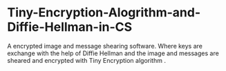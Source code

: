 # Tiny-Encryption-Alogrithm-and-Diffie-Hellman-in-CS
A encrypted image and message shearing software. Where keys are exchange with the help of Diffie Hellman and the image and messages are sheared and encrypted with Tiny Encryption algorithm . 
